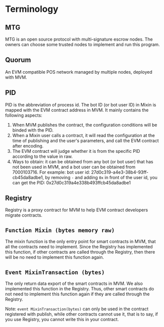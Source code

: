 # Terminology

## MTG

MTG is an open source protocol with multi-signature escrow nodes. The owners can choose some trusted nodes to implement and run this program. 

## Quorum

An EVM compatible POS network managed by multiple nodes, deployed with MVM. 

## PID

PID is the abbreviation of process id. The bot ID (or bot user ID) in Mixin is mapped with the EVM contract address in MVM. It mainly contains the following aspects: 

1. When MVM publishes the contract, the configuration conditions will be binded with the PID. 
2. When a Mixin user calls a contract, it will read the configuration at the time of publishing and the user's parameters, and call the EVM contract after encoding.  
3. The EVM contract will judge whether it is from the specific PID according to the value in raw. 
4. Ways to obtain: it can be obtained from any bot (or bot user) that has not been used in MVM, and a bot user can be obtained from 7000103716. For example: bot user id: 27d0c319-a4e3-38b4-93ff-cb45da8adbe1, by removing `-` and adding `0x` in front of the user id, you can get the PID: 0x27d0c319a4e338b493ffcb45da8adbe1

## Registry

Registry is a proxy contract for MVM to help EVM contract developers migrate contracts. 

## `Function Mixin (bytes memory raw)`

The mixin function is the only entry point for smart contracts in MVM, that all the contracts need to implement. Since the Registry has implemented this function, if other contracts are called through the Registry, then there will be no need to implement this function again.  

## `Event MixinTransaction (bytes)`

The only return data export of the smart contracts in MVM. We also implemented this function in the Registry. Thus, other smart contracts do not need to implement this function again if they are called through the Registry. 

Note: `event MixinTransaction(bytes)` can only be used in the contract registered with publish, while other contracts cannot use it, that is to say, if you use Registry, you cannot write this in your contract. 
